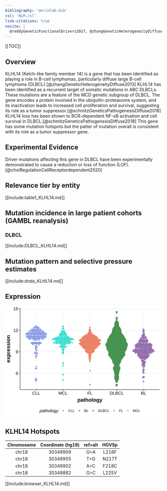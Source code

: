 ```yaml
---
bibliography: 'morinlab.bib'
csl: 'NLM.csl'
link-citations: true
nocite: |
  @reddyGeneticFunctionalDrivers2017, @zhangGeneticHeterogeneityDiffuse2013, @schmitzGeneticsPathogenesisDiffuse2018, 
---
```

[[_TOC_]]

## Overview
KLHL14 (Kelch-like family member 14) is a gene that has been identified as playing a role in B-cell lymphomas, particularly diffuse large B-cell lymphoma (DLBCL).[@zhangGeneticHeterogeneityDiffuse2013] KLHL14 has been identified as a recurrent target of somatic mutations in ABC DLBCLs. These mutations are a feature of the MCD genetic subgroup of DLBCL. The gene encodes a protein involved in the ubiquitin-proteasome system, and its inactivation leads to increased cell proliferation and survival, suggesting its role as a tumor suppressor.[@schmitzGeneticsPathogenesisDiffuse2018] KLHL14 loss has been shown to BCR-dependent NF-κB activation and cell survival in DLBCL.[@schmitzGeneticsPathogenesisDiffuse2018] This gene has some mutation hotspots but the patter of mutation overall is consistent with its role as a tumor suppressor gene.


## Experimental Evidence

Driver mutations affecting this gene in DLBCL have been experimentally demonstrated to cause a reduction or loss of function (LOF).[@choiRegulationCellReceptordependent2020]

## Relevance tier by entity

[[include:table1_KLHL14.md]]

## Mutation incidence in large patient cohorts (GAMBL reanalysis)

### DLBCL
[[include:DLBCL_KLHL14.md]]

## Mutation pattern and selective pressure estimates

[[include:dnds_KLHL14.md]]

## Expression
![](images/gene_expression/KLHL14_by_pathology.svg)

## KLHL14 Hotspots

| Chromosome |Coordinate (hg19) | ref>alt | HGVSp | 
 | :---:| :---: | :--: | :---: |
| chr18 | 30349909 | G>A | L216F |
| chr18 | 30349905 | T>G | N217T |
| chr18 | 30349902 | A>C | F218C |
| chr18 | 30349882 | G>C | L225V |

[[include:browser_KLHL14.md]]


<!-- ORIGIN: zhangGeneticHeterogeneityDiffuse2013 -->
<!-- DLBCL: zhangGeneticHeterogeneityDiffuse2013 -->

